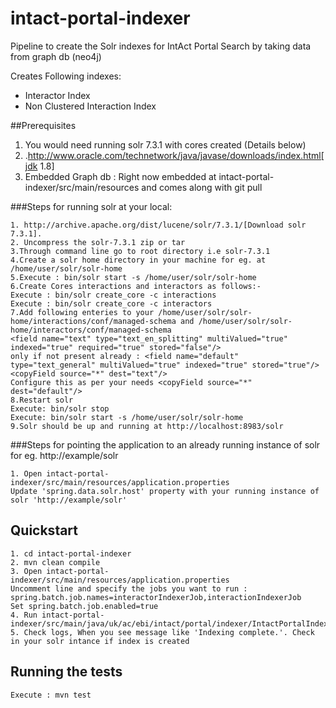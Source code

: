 # intact-portal-indexer
Pipeline to create the Solr indexes for IntAct Portal Search by taking data from graph db (neo4j)

Creates Following indexes:

* Interactor Index
* Non Clustered Interaction Index

##Prerequisites

1. You would need running solr 7.3.1 with cores created (Details below)
2. .http://www.oracle.com/technetwork/java/javase/downloads/index.html[jdk 1.8]
3. Embedded Graph db : Right now embedded at intact-portal-indexer/src/main/resources and comes along with git pull 


###Steps for running solr at your local:
```
1. http://archive.apache.org/dist/lucene/solr/7.3.1/[Download solr 7.3.1].
2. Uncompress the solr-7.3.1 zip or tar
3.Through command line go to root directory i.e solr-7.3.1
4.Create a solr home directory in your machine for eg. at /home/user/solr/solr-home
5.Execute : bin/solr start -s /home/user/solr/solr-home
6.Create Cores interactions and interactors as follows:-
Execute : bin/solr create_core -c interactions
Execute : bin/solr create_core -c interactors
7.Add following enteries to your /home/user/solr/solr-home/interactions/conf/managed-schema and /home/user/solr/solr-home/interactors/conf/managed-schema
<field name="text" type="text_en_splitting" multiValued="true" indexed="true" required="true" stored="false"/>
only if not present already : <field name="default" type="text_general" multiValued="true" indexed="true" stored="true"/>
<copyField source="*" dest="text"/>
Configure this as per your needs <copyField source="*" dest="default"/>
8.Restart solr
Execute: bin/solr stop
Execute: bin/solr start -s /home/user/solr/solr-home
9.Solr should be up and running at http://localhost:8983/solr
```

###Steps for pointing the application to an already running instance of solr for eg. http://example/solr
```
1. Open intact-portal-indexer/src/main/resources/application.properties
Update 'spring.data.solr.host' property with your running instance of solr 'http://example/solr'
```
## Quickstart

```
1. cd intact-portal-indexer
2. mvn clean compile
3. Open intact-portal-indexer/src/main/resources/application.properties
Uncomment line and specify the jobs you want to run : spring.batch.job.names=interactorIndexerJob,interactionIndexerJob
Set spring.batch.job.enabled=true
4. Run intact-portal-indexer/src/main/java/uk/ac/ebi/intact/portal/indexer/IntactPortalIndexerApplication.java 
5. Check logs, When you see message like 'Indexing complete.'. Check in your solr intance if index is created
```
 
## Running the tests

```
Execute : mvn test
```

